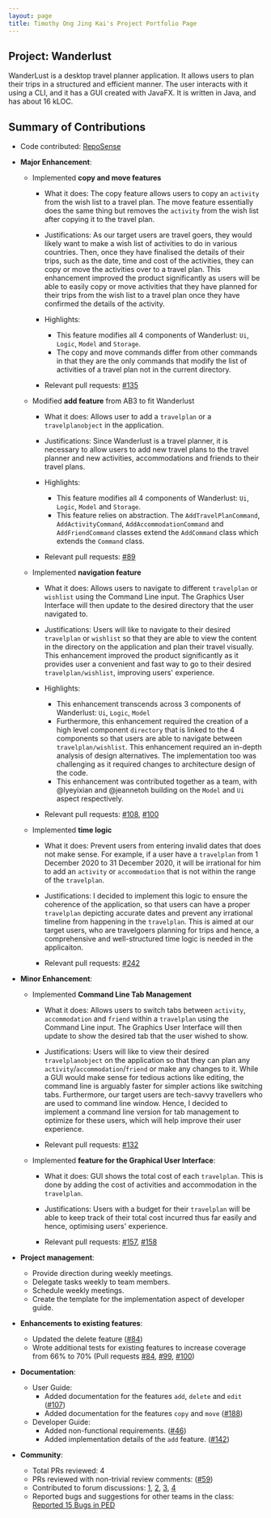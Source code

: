 ```yaml
---
layout: page
title: Timothy Ong Jing Kai's Project Portfolio Page
---
```


## Project: Wanderlust

WanderLust is a desktop travel planner application. It allows users to plan their trips in a structured and efficient manner.
The user interacts with it using a CLI, and it has a GUI created with JavaFX.
It is written in Java, and has about 16 kLOC.

## Summary of Contributions

- Code contributed: [RepoSense](https://nus-cs2103-ay2021s1.github.io/tp-dashboard/#breakdown=true&search=timjkong)

- **Major Enhancement**: 
    - Implemented **copy and move features**
        - What it does: The copy feature allows users to copy an `activity` from the wish list to a travel plan. The move feature essentially does the same thing but removes the `activity` from the
        wish list after copying it to the travel plan.
        - Justifications: As our target users are travel goers, they would likely want to make a wish list of activities to do in various countries. Then, once they have finalised the details
        of their trips, such as the date, time and cost of the activities, they can copy or move the activities over to a travel plan.
        This enhancement improved the product significantly as users will be able to easily copy or move activities that they have planned for their trips
        from the wish list to a travel plan once they have confirmed the details of the activity.

        - Highlights: 
            - This feature modifies all 4 components of Wanderlust: `Ui`, `Logic`, `Model` and `Storage`.
            - The copy and move commands differ from other commands in that they are the only commands that modify the list of activities of a travel plan not in the current directory.

        - Relevant pull requests: [\#135](https://github.com/AY2021S1-CS2103-T14-3/tp/pull/135)

    - Modified **add feature** from AB3 to fit Wanderlust
        - What it does: Allows user to add a `travelplan` or a `travelplanobject` in the application.
        - Justifications: Since Wanderlust is a travel planner, it is necessary to allow users to add new travel plans to the travel planner and new activities, accommodations and friends to their travel plans.

        - Highlights:
            - This feature modifies all 4 components of Wanderlust: `Ui`, `Logic`, `Model` and `Storage`.
            - This feature relies on abstraction. The `AddTravelPlanCommand`, `AddActivityCommand`, `AddAccommodationCommand` and `AddFriendCommand` classes extend the `AddCommand` class which extends the `Command` class.

        - Relevant pull requests: [\#89](https://github.com/AY2021S1-CS2103-T14-3/tp/pull/89)

    - Implemented **navigation feature**
        - What it does: Allows users to navigate to different `travelplan` or `wishlist` using the Command Line input. The Graphics User Interface will then update to the desired directory that the user navigated to.
        - Justifications: Users will like to navigate to their desired `travelplan` or `wishlist` so that they are able to view the content in the directory on the application and plan their travel visually.
        This enhancement improved the product significantly as it provides user a convenient and fast way to go to their desired `travelplan/wishlist`, improving users' experience.

        - Highlights:
            - This enhancement transcends across 3 components of Wanderlust: `Ui`, `Logic`, `Model`
            - Furthermore, this enhancement required the creation of a high level component `directory` that is linked to the 4 components so that users are able to navigate between `travelplan/wishlist`.
            This enhancement required an in-depth analysis of design alternatives. The implementation too was challenging as it required changes to architecture design of the code.
            - This enhancement was contributed together as a team, with @lyeyixian and @jeannetoh building on the `Model` and `Ui` aspect respectively.
        - Relevant pull requests: [\#108](), [\#100]()

    - Implemented **time logic**
        - What it does: Prevent users from entering invalid dates that does not make sense. For example, if a user have a `travelplan` from 1 December 2020 to 31 December 2020, it will be irrational for him to add an `activity` or `accommodation`
        that is not within the range of the `travelplan`.
        - Justifications: I decided to implement this logic to ensure the coherence of the application, so that users can have a proper `travelplan` depicting accurate dates and prevent any irrational timeline from happening in the `travelplan`.
        This is aimed at our target users, who are travelgoers planning for trips and hence, a comprehensive and well-structured time logic is needed in the applicaiton.

        - Relevant pull requests: [\#242]()

- **Minor Enhancement**:
    - Implemented **Command Line Tab Management**
        - What it does: Allows users to switch tabs between `activity`, `accommodation` and `friend` within a `travelplan` using the Command Line input. The Graphics User Interface will then update to show the desired tab that the user wished to show.
        - Justifications: Users will like to view their desired `travelplanobject` on the application so that they can plan any `activity`/`accommodation`/`friend` or make any changes to it.
        While a GUI would make sense for tedious actions like editing, the command line is arguably faster for simpler actions like switching tabs. Furthermore, our target users are tech-savvy travellers who are used to command line window. Hence, I decided to implement a command line version for tab management to optimize for these users, which will help improve their user experience.

        - Relevant pull requests: [\#132]()

    - Implemented **feature for the Graphical User Interface**:
        - What it does: GUI shows the total cost of each `travelplan`. This is done by adding the cost of activities and accommodation in the `travelplan`.
        - Justifications: Users with a budget for their `travelplan` will be able to keep track of their total cost incurred thus far easily and hence, optimising users' experience.

        - Relevant pull requests: [\#157](), [\#158]()

* **Project management**:
  * Provide direction during weekly meetings.
  * Delegate tasks weekly to team members.
  * Schedule weekly meetings.
  * Create the template for the implementation aspect of developer guide.

* **Enhancements to existing features**:
  * Updated the delete feature ([\#84]())
  * Wrote additional tests for existing features to increase coverage from 66% to 70% (Pull requests [\#84](), [\#99](), [\#100]())

* **Documentation**:
  * User Guide:
    * Added documentation for the features `add`, `delete` and `edit` ([\#107](https://github.com/AY2021S1-CS2103-T14-3/tp/pull/107)) 
    * Added documentation for the features `copy` and `move` ([\#188](https://github.com/AY2021S1-CS2103-T14-3/tp/pull/188/files))
  * Developer Guide:
    * Added non-functional requirements. ([#46](https://github.com/AY2021S1-CS2103-T14-3/tp/pull/46))
    * Added implementation details of the `add` feature. ([#142](https://github.com/AY2021S1-CS2103-T14-3/tp/pull/142))

* **Community**:
  * Total PRs reviewed: 4
  * PRs reviewed with non-trivial review comments: ([\#59](https://github.com/AY2021S1-CS2103-T14-3/tp/pull/59)) 
  * Contributed to forum discussions: [1](), [2](), [3](), [4]()
  * Reported bugs and suggestions for other teams in the class: [Reported 15 Bugs in PED](https://github.com/jiaweiteo/ped/issues)